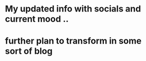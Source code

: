# My updated info with socials and current mood ..
# further plan to transform in some sort of blog
